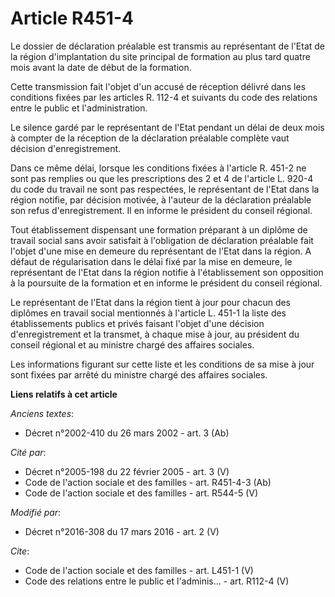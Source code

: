 # Article R451-4

Le dossier de déclaration préalable est transmis au représentant de l'Etat de la région d'implantation du site principal de
formation au plus tard quatre mois avant la date de début de la formation. 

Cette transmission fait l'objet d'un accusé de réception délivré dans les conditions fixées par les articles R. 112-4 et
suivants du code des relations entre le public et l'administration. 

Le silence gardé par le représentant de l'Etat pendant un délai de deux mois à compter de la réception de la déclaration
préalable complète vaut décision d'enregistrement. 

Dans ce même délai, lorsque les conditions fixées à l'article R. 451-2 ne sont pas remplies ou que les prescriptions des 2 et
4 de l'article L. 920-4 du code du travail ne sont pas respectées, le représentant de l'Etat dans la région notifie, par
décision motivée, à l'auteur de la déclaration préalable son refus d'enregistrement. Il en informe le président du conseil
régional. 

Tout établissement dispensant une formation préparant à un diplôme de travail social sans avoir satisfait à l'obligation de
déclaration préalable fait l'objet d'une mise en demeure du représentant de l'Etat dans la région. A défaut de régularisation
dans le délai fixé par la mise en demeure, le représentant de l'Etat dans la région notifie à l'établissement son opposition
à la poursuite de la formation et en informe le président du conseil régional. 

Le représentant de l'Etat dans la région tient à jour pour chacun des diplômes en travail social mentionnés à l'article L.
451-1 la liste des établissements publics et privés faisant l'objet d'une décision d'enregistrement et la transmet, à chaque
mise à jour, au président du conseil régional et au ministre chargé des affaires sociales. 

Les informations figurant sur cette liste et les conditions de sa mise à jour sont fixées par arrêté du ministre chargé des
affaires sociales.

**Liens relatifs à cet article**

_Anciens textes_:

  - Décret n°2002-410 du 26 mars 2002 - art. 3 (Ab)

_Cité par_:

  - Décret n°2005-198 du 22 février 2005 - art. 3 (V)
  - Code de l'action sociale et des familles - art. R451-4-3 (Ab)
  - Code de l'action sociale et des familles - art. R544-5 (V)

_Modifié par_:

  - Décret n°2016-308 du 17 mars 2016 - art. 2 (V)

_Cite_:

  - Code de l'action sociale et des familles - art. L451-1 (V)
  - Code des relations entre le public et l'adminis... - art. R112-4 (V)
